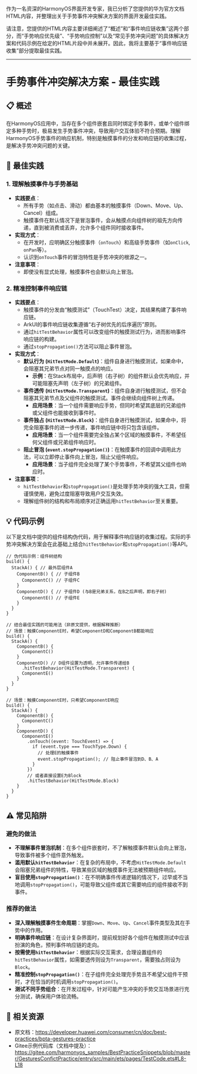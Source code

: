 作为一名资深的HarmonyOS界面开发专家，我已分析了您提供的华为官方文档HTML内容，并整理出关于手势事件冲突解决方案的界面开发最佳实践。

请注意，您提供的HTML内容主要详细阐述了“概述”和“事件响应链收集”这两个部分，而“手势响应优先级”、“手势响应控制”以及“常见手势冲突问题”的具体解决方案和代码示例在给定的HTML片段中并未展开。因此，我将主要基于“事件响应链收集”部分提取最佳实践。

---

# 手势事件冲突解决方案 - 最佳实践

## 📋 概述
在HarmonyOS应用中，当存在多个组件嵌套且同时绑定手势事件，或单个组件绑定多种手势时，极易发生手势事件冲突，导致用户交互体验不符合预期。理解HarmonyOS手势事件的响应机制，特别是触摸事件的分发和响应链的收集过程，是解决手势冲突问题的关键。

## 🎯 最佳实践

### 1. 理解触摸事件与手势基础
- **实践要点**：
    *   所有手势（如点击、滑动）都由基本的触摸事件（Down、Move、Up、Cancel）组成。
    *   触摸事件在默认情况下是冒泡事件，会从触摸点向组件树的祖先方向传递，直到被消费或丢弃，允许多个组件同时接收事件。
- **实现方式**：
    *   在开发时，应明确区分触摸事件（`onTouch`）和高级手势事件（如`onClick`, `onPan`等）。
    *   认识到`onTouch`事件的冒泡特性是手势冲突的根源之一。
- **注意事项**：
    *   即使没有显式处理，触摸事件也会默认向上冒泡。

### 2. 精准控制事件响应链
- **实践要点**：
    *   触摸事件的分发由“触摸测试”（TouchTest）决定，其结果构建了事件响应链。
    *   ArkUI的事件响应链收集遵循“右子树优先的后序遍历”原则。
    *   通过`hitTestBehavior`属性可以改变组件的触摸测试行为，进而影响事件响应链的构建。
    *   通过`stopPropagation()`方法可以阻止事件冒泡。
- **实现方式**：
    *   **默认行为 (`HitTestMode.Default`)**：组件自身进行触摸测试，如果命中，会阻塞其兄弟节点对同一触摸点的响应。
        *   **示例**：在Stack布局中，后声明（右子树）的组件默认会优先响应，并可能阻塞先声明（左子树）的兄弟组件。
    *   **事件透传 (`HitTestMode.Transparent`)**：组件自身进行触摸测试，但不会阻塞其兄弟节点及父组件的触摸测试。事件会继续向组件树上传递。
        *   **应用场景**：当一个组件需要响应手势，但同时希望其底层的兄弟组件或父组件也能接收到事件时。
    *   **事件独占 (`HitTestMode.Block`)**：组件自身进行触摸测试，如果命中，将完全阻塞事件的进一步传递，事件响应链中将只包含该组件。
        *   **应用场景**：当一个组件需要完全独占某个区域的触摸事件，不希望任何父组件或兄弟组件响应时。
    *   **阻止冒泡 (`event.stopPropagation()`)**：在触摸事件的回调中调用此方法，可以立即停止事件向上冒泡，阻止父组件响应。
        *   **应用场景**：当子组件完全处理了某个手势事件，不希望其父组件也响应时。
- **注意事项**：
    *   `hitTestBehavior`和`stopPropagation()`是处理手势冲突的强大工具，但需谨慎使用，避免过度阻塞导致用户交互失效。
    *   理解组件树的结构和布局顺序对正确运用`hitTestBehavior`至关重要。

## 💡 代码示例

以下是文档中提供的组件结构伪代码，用于解释事件响应链的收集过程。实际的手势冲突解决方案会在此基础上结合`hitTestBehavior`和`stopPropagation()`等API。

```arkts
// 伪代码示例：组件树结构
build() {
  StackA() { // 最外层组件A
    ComponentB() { // 子组件B
      ComponentC() // 子组件C
    }
    ComponentD() { // 子组件D (与B是兄弟关系，在B之后声明，即右子树)
      ComponentE() // 子组件E
    }
  }
}

// 结合最佳实践的可能用法（非原文提供，根据解释推断）
// 场景：触摸ComponentE时，希望ComponentD和ComponentB都能响应
build() {
  StackA() {
    ComponentB() {
      ComponentC()
    }
    ComponentD() // D组件设置为透明，允许事件传递给B
      .hitTestBehavior(HitTestMode.Transparent) { 
      ComponentE()
    }
  }
}

// 场景：触摸ComponentE时，只希望ComponentE响应
build() {
  StackA() {
    ComponentB() {
      ComponentC()
    }
    ComponentD() {
      ComponentE()
        .onTouch((event: TouchEvent) => {
          if (event.type === TouchType.Down) {
            // 处理E的触摸事件
            event.stopPropagation(); // 阻止事件冒泡到D、B、A
          }
        })
        // 或者直接设置E为Block
        .hitTestBehavior(HitTestMode.Block)
    }
  }
}
```

## ⚠️ 常见陷阱

### 避免的做法
- **不理解事件冒泡机制**：在多个组件嵌套时，不了解触摸事件默认会向上冒泡，导致事件被多个组件意外触发。
- **滥用默认`hitTestBehavior`**：在复杂的布局中，不考虑`HitTestMode.Default`会阻塞兄弟组件的特性，导致某些区域的触摸事件无法被预期组件响应。
- **盲目使用`stopPropagation()`**：在不明确事件传递逻辑的情况下，过早或不当地调用`stopPropagation()`，可能导致父组件或其它需要响应的组件接收不到事件。

### 推荐的做法
- **深入理解触摸事件生命周期**：掌握`Down`、`Move`、`Up`、`Cancel`事件类型及其在手势中的作用。
- **明确事件响应链**：在设计复杂界面时，提前规划好各个组件在触摸测试中应该扮演的角色，预判事件响应链的走向。
- **按需使用`hitTestBehavior`**：根据实际交互需求，合理设置组件的`hitTestBehavior`属性，如需要透传则设为`Transparent`，需要独占则设为`Block`。
- **精准控制`stopPropagation()`**：在子组件完全处理完手势且不希望父组件干预时，才在恰当的时机调用`stopPropagation()`。
- **测试不同手势组合**：在开发过程中，针对可能产生冲突的手势交互场景进行充分测试，确保用户体验流畅。

## 🔗 相关资源
- 原文档：https://developer.huawei.com/consumer/cn/doc/best-practices/bpta-gestures-practice
- Gitee示例代码库（文档中提及）：https://gitee.com/harmonyos_samples/BestPracticeSnippets/blob/master/GesturesConfictPractice/entry/src/main/ets/pages/TestCode.ets#L8-L18